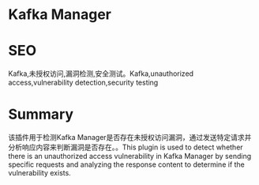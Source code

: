 # Kafka Manager
# SEO
Kafka,未授权访问,漏洞检测,安全测试。Kafka,unauthorized access,vulnerability detection,security testing
# Summary
该插件用于检测Kafka Manager是否存在未授权访问漏洞，通过发送特定请求并分析响应内容来判断漏洞是否存在。。This plugin is used to detect whether there is an unauthorized access vulnerability in Kafka Manager by sending specific requests and analyzing the response content to determine if the vulnerability exists.
